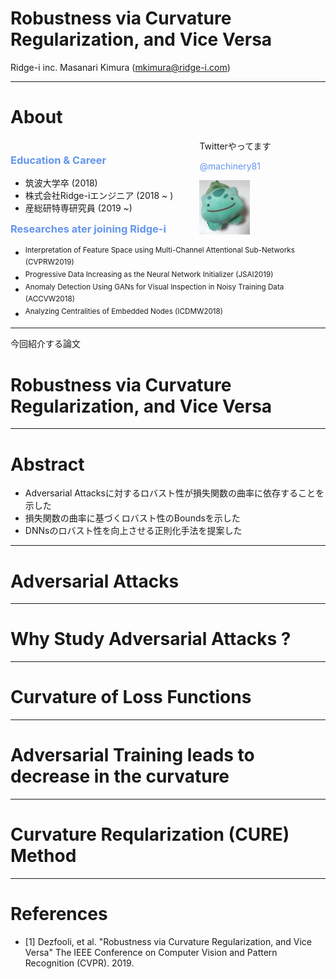 <!-- page_number: true -->

# Robustness via Curvature Regularization, and Vice Versa
Ridge-i inc.
Masanari Kimura (mkimura@ridge-i.com)

---

# About

<style>
.column-left{
  float: left;
  width: 60%;
  text-align: left;
}
.column-right{
  float: right;
  width: 40%;
  text-align: left;
}
</style>


<div class="column-left">
  
### <span style="color: CornflowerBlue">Education & Career</span>
  
* 筑波大学卒 (2018)
* 株式会社Ridge-iエンジニア (2018 ~ )
* 産総研特専研究員 (2019 ~)

</div>

<div class="column-right">
Twitterやってます

<span style="color: CornflowerBlue">@machinery81</span>
  
<img src="./icon.jpg" style="width:40%">
</div>


### <span style="color: CornflowerBlue">Researches ater joining Ridge-i</span>

* <sup>Interpretation of Feature Space using Multi-Channel Attentional Sub-Networks (CVPRW2019)</sup>
* <sup>Progressive Data Increasing as the Neural Network Initializer (JSAI2019)</sup>
* <sup>Anomaly Detection Using GANs for Visual Inspection in Noisy Training Data (ACCVW2018)</sup>
* <sup>Analyzing Centralities of Embedded Nodes (ICDMW2018)</sup>

---

今回紹介する論文

# Robustness via Curvature Regularization, and Vice Versa

---

# Abstract
* Adversarial Attacksに対するロバスト性が損失関数の曲率に依存することを示した
* 損失関数の曲率に基づくロバスト性のBoundsを示した
* DNNsのロバスト性を向上させる正則化手法を提案した

---

# Adversarial Attacks

---

# Why Study Adversarial Attacks ?

---

# Curvature of Loss Functions

---

# Adversarial Training leads to decrease in the curvature


---

# Curvature Reqularization (CURE) Method

---

# References

* [1] Dezfooli, et al. "Robustness via Curvature Regularization, and Vice Versa" The IEEE Conference on Computer Vision and Pattern Recognition (CVPR). 2019.